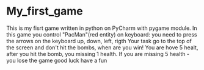 # My_first_game
This is my fisrt game written in python on PyCharm with pygame module.
In this game you control "PacMan"(red entity) on keyboard: you need to press the arrows on the keyboard up, down, left, rigth
Your task go to the top of the screen and don't hit the bombs, when are you win!
You are hove 5 healt, after you hit the bomb, you missing 1 health.
If you are missing 5 health - you lose the game
good luck have a fun
